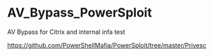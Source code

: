 # AV_Bypass_PowerSploit
AV Bypass for Citrix and internal infa test

https://github.com/PowerShellMafia/PowerSploit/tree/master/Privesc
